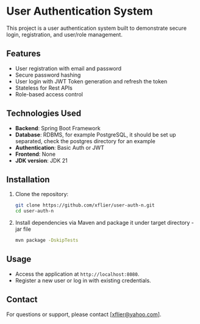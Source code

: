 # User Authentication System

This project is a user authentication system built to demonstrate secure login, registration, and user/role management.

## Features

- User registration with email and password
- Secure password hashing
- User login with JWT Token generation and refresh the token
- Stateless for Rest APIs
- Role-based access control 

## Technologies Used

- **Backend**: Spring Boot Framework
- **Database**: RDBMS, for example PostgreSQL, it should be set up separated, check the postgres directory for an example
- **Authentication**: Basic Auth or JWT 
- **Frontend**: None
- **JDK version**: JDK 21

## Installation

1. Clone the repository:
    ```bash
    git clone https://github.com/xflier/user-auth-n.git
    cd user-auth-n
    ```

2. Install dependencies via Maven and package it under target directory - jar file
    ```bash
    mvn package -DskipTests
    ```

## Usage

- Access the application at `http://localhost:8080`.
- Register a new user or log in with existing credentials.

## Contact

For questions or support, please contact [xflier@yahoo.com].